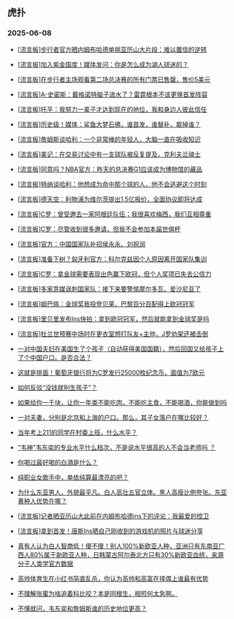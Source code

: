 ## 虎扑 
### 2025-06-08

+ [[流言板]步行者官方晒内姆布哈德单挑亚历山大片段：难以置信的逆转](https://bbs.hupu.com/633014648.html)

+ [[流言板]加入紫金国度！媒体发问：你是怎么成为湖人球迷的？](https://bbs.hupu.com/633015321.html)

+ [[流言板]在步行者主场观看第二场总决赛的所有门票已售罄，售价5美元](https://bbs.hupu.com/633014317.html)

+ [[流言板]A-史密斯：戴格诺特脑子进水了？雷霆根本不该更换首发阵容](https://bbs.hupu.com/633015954.html)

+ [[流言板]托平：我努力一辈子才达到现在的地位，我和身边人彼此信任](https://bbs.hupu.com/633014718.html)

+ [[流言板]历史级！媒体：鲨鱼大梦石佛，谁首发，谁替补，裁掉谁？](https://bbs.hupu.com/633016971.html)

+ [[流言板]詹姆斯谈哈利：一个非常棒的年轻人，大脑一直在吸收知识](https://bbs.hupu.com/633018342.html)

+ [[流言板]美记：在交易讨论中有一支球队被反复提及，克利夫兰骑士](https://bbs.hupu.com/633017841.html)

+ [[流言板]同意吗？NBA官方：昨天的总决赛G1应该成为博物馆的藏品](https://bbs.hupu.com/633016756.html)

+ [[流言板]特纳谈哈利：他想成为命中那个球的人，他不会逃避这个时刻](https://bbs.hupu.com/633014216.html)

+ [[流言板]德天空：利物浦为维尔茨提出1.5亿报价，全面协议即将达成](https://bbs.hupu.com/633012494.html)

+ [[流言板]C罗：曾受邀去一家阿根廷队伍；我很喜欢梅西，我们互相尊重](https://bbs.hupu.com/633014164.html)

+ [[流言板]C罗：尽管收到很多邀请，但我不会参加本届世俱杯](https://bbs.hupu.com/633013971.html)

+ [[流言板]官方：中国国家队补招侯永永、刘祝润](https://bbs.hupu.com/633011408.html)

+ [[流言板]准备下树？匈牙利官方：科尔克兹因个人原因离开国家队集训](https://bbs.hupu.com/633012343.html)

+ [[流言板]C罗：拿金球需要表现出色赢下欧冠，但个人奖项已失去公信力](https://bbs.hupu.com/633014290.html)

+ [[流言板]多家意媒讽刺国家队：接下来要警惕摩尔多瓦、爱沙尼亚了](https://bbs.hupu.com/633012845.html)

+ [[流言板]姆巴佩：金球奖我投登贝莱，巴黎百分百配得上欧冠冠军](https://bbs.hupu.com/633013925.html)

+ [[流言板]里贝里发布Ins快拍：拿到欧冠冠军，然后就能拿到金球奖是吗](https://bbs.hupu.com/633018435.html)

+ [[流言板]杜兰世预赛中场时在更衣室想打队友+主帅，J罗劝架还被击倒](https://bbs.hupu.com/633010994.html)

+ [一对中国夫妇在美国生了个孩子（自动获得美国国籍），然后回国又给孩子上了个中国户口。是否合法？](https://bbs.hupu.com/633014379.html)

+ [这就是排面！葡萄牙银行将为C罗发行25000枚纪念币，面值为7欧元](https://bbs.hupu.com/633014549.html)

+ [如何反驳“没钱就别生孩子”？](https://bbs.hupu.com/633017067.html)

+ [如果给你一千块，让你一年类不能吃肉，不能吃主食，不能喝酒，你能做到吗](https://bbs.hupu.com/633014759.html)

+ [一对夫妻，分别是北京和上海的户口。那么，其子女落户在哪比较好？](https://bbs.hupu.com/633014122.html)

+ [当年考上211的同学在村委上班，什么水平？](https://bbs.hupu.com/633016970.html)

+ [“韦神”韦东奕的专业水平什么档次，不是说水平很高的人不会当老师吗 ？](https://bbs.hupu.com/633015337.html)

+ [你喝过最好喝的白酒是什么？](https://bbs.hupu.com/633014181.html)

+ [纯职业女歌手中，单依纯算最漂亮的吧？](https://bbs.hupu.com/633013958.html)

+ [为什么东亚男人，外貌最平凡。白人高壮五官立体。黑人高瘦比例夸张。东亚黄种人优势在哪？](https://bbs.hupu.com/633015611.html)

+ [[流言板]记者晒亚历山大此前在内姆布哈德ins下的评论：我最爱的控卫](https://bbs.hupu.com/633018023.html)

+ [[流言板]拿到首发！唐斯Ins晒自己刚收到的游戏机的照片与球迷分享](https://bbs.hupu.com/633016426.html)

+ [真有人认为白人智商低！傻不傻！别人100%新欧亚人种，亚洲只有东南亚广西人80%属于新欧亚人种，日韩蒙古阿尔泰北方只有30%新欧亚血统，来源分子人类学官方数据](https://bbs.hupu.com/633016311.html)

+ [高帅体育生在小红书简直乱杀，你认为高帅和高富在择偶上谁最有优势](https://bbs.hupu.com/633015479.html)

+ [不理解张蜜为啥追着科比咬？本是同根生，相煎何太急啊。](https://bbs.hupu.com/633015711.html)

+ [不懂就问，韦东奕和詹姆斯谁的历史地位更高？](https://bbs.hupu.com/633016586.html)

